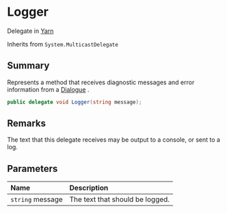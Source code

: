 # Logger

Delegate in [Yarn](/docs/api/csharp/yarn.md)

Inherits from `System.MulticastDelegate`

## Summary


Represents a method that receives diagnostic messages and error
information from a  <a href="yarn.dialogue.md">Dialogue</a> .


```csharp
public delegate void Logger(string message);
```

## Remarks


The text that this delegate receives may be output to a console, or
sent to a log.


## Parameters

|Name|Description|
|:---|:---|
|`string` message|The text that should be logged.|

